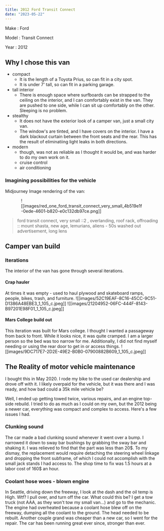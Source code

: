 ```yaml
---
title: 2012 Ford Transit Connect
date: "2023-05-22"
---
```

Make
:    Ford

Model
: Transit Connect

Year
:     2012


## Why I chose this van
- compact
	- It is the length of a Toyota Prius, so can fit in a city spot.
	- It is under 7' tall, so can fit in a parking garage.
- tall interior
	- There is enough space where surfboards can be strapped to the ceiling on the interior, and I can comfortably exist in the van.  They are pushed to one side, while I can sit up comfortably on the other. Sleeping is no problem.
- stealthy
	- It does not have the exterior look of a camper van, just a small city van. 
	- The window's are tinted, and I have covers on the interior. I have a dark blackout curtain between the front seats and the rear. This has the result of eliminatiing light leaks in both directions.
- modern
	- though, was not as reliable as I thought it would be, and was harder to do my own work on it.
	- cruise control
	- air conditioning



### Imagining possibilities for the vehicle
Midjourney Image rendering of the van:


<div style="width: 400px; margin: 0 auto;">![[images/red_one_ford_transit_connect_very_small_4b519e1f-0ede-4601-b820-e0c132db97ce.png]]</div>
   
> ford transit connect, very small ::2 , overlanding, roof rack, offroading :: mount shasta, new age, lemurians, aliens - 50s washed out advertisement, long lens

## Camper van build 
### Iterations
The interior of the van has gone through several iterations.

#### Crap hauler
At times it was empty - used to haul plywood and skateboard ramps, people, bikes, trash, and furniture.
![[images/52C19EAF-8C16-45CC-9C51-D1386A48EBE3_1_105_c.jpeg]]
![[images/21204952-06FC-444F-8143-B97201E98F01_1_105_c.jpeg]]

#### Mars College build out
This iteration was built for Mars college. I thought I wanted a passageway from back to front. While it looks nice, it was quite cramped. I am a larger person so the bed was too narrow for me. Additionally, I did not find myself needing or using the rear door to get in or access things.
![[images/9DC717E7-2D2E-49E2-B0B0-07900882B609_1_105_c.jpeg]]

## The Reality of motor vehicle maintenance
I bought this in May 2020. I rode my bike to the used car dealership and drove off with it. I likely overpaid for the vehicle, but it was there and I was ready, and how bad could a 35k mile vehicle be?

Well, I ended up getting towed twice, various repairs, and an engine top-side rebuild.  I tried to do as much as I could on my own, but the 2012 being a newer car, everything was compact and complex to access. Here's a few issues I had.

### Clunking sound
The car made a bad clunking sound whenever it went over a bump. I narrowed it down to sway bar bushings by grabbing the sway bar and shaking it. I was relieved to find that the part was less than 20\$. To my dismay, the replacement would require detaching the steering wheel linkage and dropping the front subframe, of which I could not accomplish with the small jack stands I had access to. The shop time to fix was 1.5 hours at a labor cost of 160\$ an hour.

### Coolant hose woes - blown engine
In Seattle, driving down the freeway, I look at the dash and the oil temp is High. Wtf? I pull over, and turn off the car. What could this be? I get a tow truck (not AAA, as they won't tow my small van...) and go to the mechanic. The engine had overheated because a coolant hose blew off on the freeway, dumping all the coolant to the ground. The head needed to be rebuilt. Another couple grand was cheaper than a new car, so I went for the repair.  The car has been running great ever since, stronger than ever.




